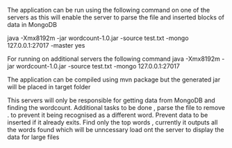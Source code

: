 The application can be run using the following command on one of the servers as this will enable the server to parse the file and inserted blocks of data in MongoDB

java -Xmx8192m -jar wordcount-1.0.jar -source test.txt -mongo 127.0.0.1:27017 -master yes

For running on additional servers the following command
java -Xmx8192m -jar wordcount-1.0.jar -source test.txt -mongo 127.0.0.1:27017

The application can be compiled using mvn package but the generated jar will be placed in target folder

This servers will only be responsible for getting data from MongoDB and finding the wordcount.
Additional tasks to be done , parse the file to remove . to prevent it being recognised as a different word.
Prevent data to be inserted if it already exits.
Find only the top words , currently it outputs all the words found which will be unncessary load ont the server to display the data for large files

 


